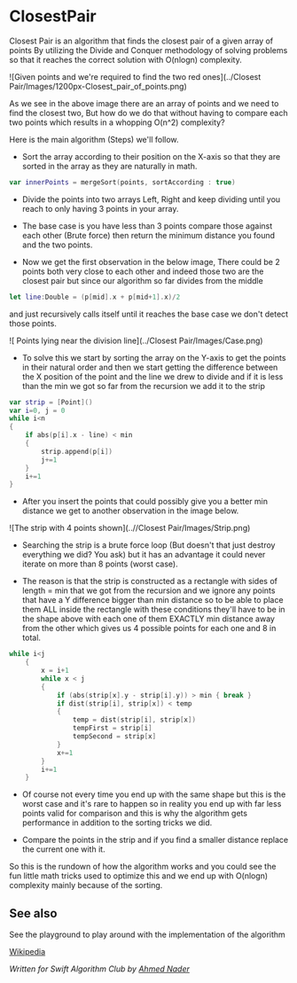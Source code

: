 # ClosestPair

Closest Pair is an algorithm that finds the closest pair of a given array of points By utilizing the Divide and Conquer methodology of solving problems so that it reaches the correct solution with O(nlogn) complexity.

![Given points and we're required to find the two red ones](../Closest Pair/Images/1200px-Closest_pair_of_points.png)

As we see in the above image there are an array of points and we need to find the closest two, But how do we do that without having to compare each two points which results in a whopping O(n^2) complexity?

Here is the main algorithm (Steps) we'll follow.

- Sort the array according to their position on the X-axis so that they are sorted in the array as they are naturally in math.

```swift
var innerPoints = mergeSort(points, sortAccording : true)
```

- Divide the points into two arrays Left, Right and keep dividing until you reach to only having 3 points in your array.

- The base case is you have less than 3 points compare those against each other (Brute force) then return the minimum distance you found and the two points.

- Now we get the first observation in the below image, There could be 2 points both very close to each other and indeed those two are the closest pair but since our algorithm so far divides from the middle
 
```swift
let line:Double = (p[mid].x + p[mid+1].x)/2
```

and just recursively calls itself until it reaches the base case we don't detect those points.

![ Points lying near the division line](../Closest Pair/Images/Case.png)

- To solve this we start by sorting the array on the Y-axis to get the points in their natural order and then we start getting the difference between the X position of the point and the line we drew to divide and if it is less than the min we got so far from the recursion we add it to the strip 

```swift
var strip = [Point]()   
var i=0, j = 0
while i<n
{
	if abs(p[i].x - line) < min
	{
		strip.append(p[i])
		j+=1
	}
	i+=1
}
```

- After you insert the points that could possibly give you a better min distance we get to another observation in the image below.

![The strip with 4 points shown](..//Closest Pair/Images/Strip.png)

- Searching the strip is a brute force loop (But doesn't that just destroy everything we did? You ask) but it has an advantage it could never iterate on more than 8 points (worst case).

- The reason is that the strip is constructed as a rectangle with sides of length = min that we got from the recursion and we ignore any points that have a Y difference bigger than min distance so to be able to place them ALL inside the rectangle with these conditions they'll have to be in the shape above with each one of them EXACTLY min distance away from the other which gives us 4 possible points for each one and 8 in total.

```swift
while i<j
    {
        x = i+1
        while x < j
        {
            if (abs(strip[x].y - strip[i].y)) > min { break }
            if dist(strip[i], strip[x]) < temp
            {
                temp = dist(strip[i], strip[x])
                tempFirst = strip[i]
                tempSecond = strip[x]
            }
            x+=1
        }
        i+=1
    }
```

- Of course not every time you end up with the same shape but this is the worst case and it's rare to happen so in reality you end up with far less points valid for comparison and this is why the algorithm gets performance in addition to the sorting tricks we did.

- Compare the points in the strip and if you find a smaller distance replace the current one with it.


So this is the rundown of how the algorithm works and you could see the fun little math tricks used to optimize this and we end up with O(nlogn) complexity mainly because of the sorting.


## See also

See the playground to play around with the implementation of the algorithm

[Wikipedia](https://en.wikipedia.org/wiki/Closest_pair_of_points_problem)

*Written for Swift Algorithm Club by [Ahmed Nader](https://github.com/ahmednader42)*
